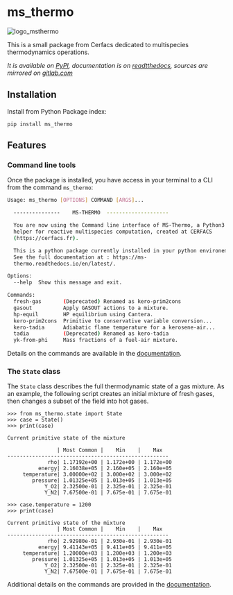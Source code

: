 # ms_thermo

![logo_msthermo](https://cerfacs.fr/coop/images/logo_msthermo.gif)

This is a small package from Cerfacs dedicated to multispecies thermodynamics operations.

*It is available on [PyPI](https://pypi.org/project/ms-thermo/),
documentation is on [readtthedocs](https://ms-thermo.readthedocs.io/en/latest/), sources are mirrored on [gitlab.com](https://gitlab.com/cerfacs/ms_thermo)*

## Installation

Install from Python Package index:

```shell
pip install ms_thermo
```

## Features

### Command line tools

Once the package is installed, you have access in your terminal to a CLI from the command `ms_thermo`:

```bash
Usage: ms_thermo [OPTIONS] COMMAND [ARGS]...

  ---------------    MS-THERMO  --------------------

  You are now using the Command line interface of MS-Thermo, a Python3
  helper for reactive multispecies computation, created at CERFACS
  (https://cerfacs.fr).

  This is a python package currently installed in your python environement.
  See the full documentation at : https://ms-
  thermo.readthedocs.io/en/latest/.

Options:
  --help  Show this message and exit.

Commands:
  fresh-gas       (Deprecated) Renamed as kero-prim2cons
  gasout          Apply GASOUT actions to a mixture.
  hp-equil        HP equilibrium using Cantera.
  kero-prim2cons  Primitive to conservative variable conversion...
  kero-tadia      Adiabatic flame temperature for a kerosene-air...
  tadia           (Deprecated) Renamed as kero-tadia
  yk-from-phi     Mass fractions of a fuel-air mixture.
```

Details on the commands are available in the [documentation](https://ms-thermo.readthedocs.io/en/latest/explanations/cli.html#command-line-tools).

### The `State` class

The `State` class describes the full thermodynamic state of a gas mixture.
As an example, the following script creates an initial mixture of fresh gases, then changes a subset of the field into hot gases.

```
>>> from ms_thermo.state import State
>>> case = State()
>>> print(case)

Current primitive state of the mixture

		        | Most Common |    Min    |    Max
----------------------------------------------------
             rho| 1.17192e+00 | 1.172e+00 | 1.172e+00
          energy| 2.16038e+05 | 2.160e+05 | 2.160e+05
     temperature| 3.00000e+02 | 3.000e+02 | 3.000e+02
        pressure| 1.01325e+05 | 1.013e+05 | 1.013e+05
            Y_O2| 2.32500e-01 | 2.325e-01 | 2.325e-01
            Y_N2| 7.67500e-01 | 7.675e-01 | 7.675e-01

>>> case.temperature = 1200
>>> print(case)

Current primitive state of the mixture
			   	| Most Common |    Min    |    Max
----------------------------------------------------
             rho| 2.92980e-01 | 2.930e-01 | 2.930e-01
          energy| 9.41143e+05 | 9.411e+05 | 9.411e+05
     temperature| 1.20000e+03 | 1.200e+03 | 1.200e+03
        pressure| 1.01325e+05 | 1.013e+05 | 1.013e+05
            Y_O2| 2.32500e-01 | 2.325e-01 | 2.325e-01
            Y_N2| 7.67500e-01 | 7.675e-01 | 7.675e-01
```

Additional details on the commands are provided in the [documentation](https://ms-thermo.readthedocs.io/en/latest/explanations/state.html#).
